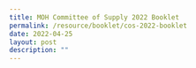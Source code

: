 ```yaml
---
title: MOH Committee of Supply 2022 Booklet
permalink: /resource/booklet/cos-2022-booklet
date: 2022-04-25
layout: post
description: ""
---
```

